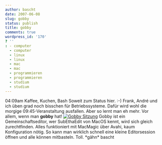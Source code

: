 ```yaml
---
author: bascht
date: 2007-06-08
slug: gobby
status: publish
title: gobby
comments: true
wordpress_id: '170'
? ''
: - computer
  - computer
  - linux
  - linux
  - mac
  - mac
  - programmieren
  - programmieren
  - studium
  - studium
---
```


04:09am Kaffee, Kuchen, Bash Soweit zum Status hier. :-) Frank,
André und ich üben grad noch bisschen für Betriebssysteme. Dafür
wird wohl die morgige 09:45-Veranstaltung ausfallen. Aber so lernt
man eh mehr. Vor allem, wenn man **gobby** hat!
[![Gobby Sitzung](http://www.bascht.com/uploads/2007/06/gobby.jpg)](http://www.bascht.com/2007/06/08/gobby/gobby-sitzung/ "Gobby Sitzung")
Gobby ist ein Gemeinschaftseditor, wer SubEthaEdit von MacOS kennt,
wird sich gleich zurechtfinden. Alles funktioniert mit MacMagic
über Avahi, kaum Konfiguration nötig. So kann man wirklich schnell
eine kleine Editorsession öffnen und alle können mitbasteln. Toll.
\*gähn\* bascht


